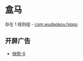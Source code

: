 # 盒马

存在 1 规则组 - [com.wudaokou.hippo](/src/apps/com.wudaokou.hippo.ts)

## 开屏广告

- [快照-0](https://gkd-kit.gitee.io/import/12891918)
